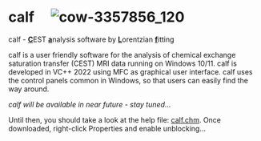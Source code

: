 # calf &nbsp;&nbsp;&nbsp;    ![cow-3357856_120](https://user-images.githubusercontent.com/3669480/196395829-4d63d17e-ba41-41d1-ae98-b3408c967dd6.jpg)



calf - <ins>**C**</ins>EST <ins>**a**</ins>nalysis software by <ins>**L**</ins>orentzian <ins>**f**</ins>itting

calf is a user friendly software for the analysis of chemical exchange saturation transfer (CEST) MRI data running on Windows 10/11. calf is developed in VC++ 2022 using MFC as graphical user interface. calf uses the control panels common in Windows, so that users can easily find the way around.

*calf will be available in near future - stay tuned...*

Until then, you should take a look at the help file: <a id="raw-url" href="https://github.com/MPR-UKD/calf/blob/main/calf.chm">calf.chm</a>. Once downloaded, right-click Properties and enable unblocking...
